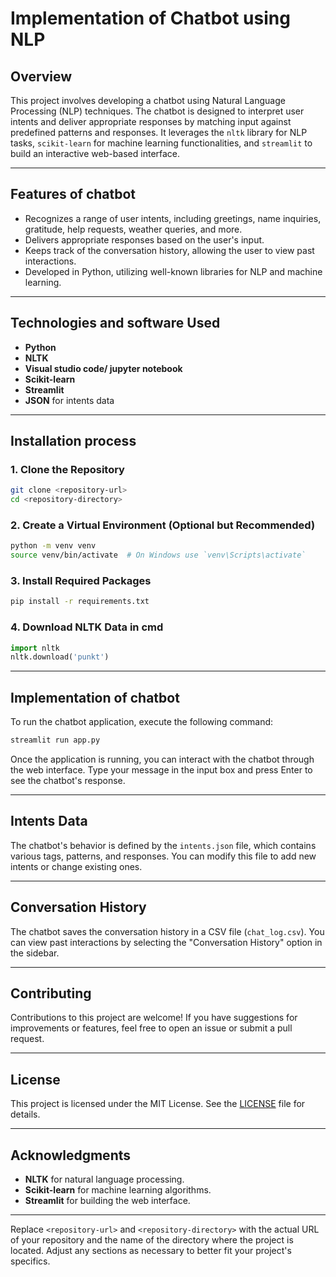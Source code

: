 
# Implementation of Chatbot using NLP

## Overview
This project involves developing a chatbot using Natural Language Processing (NLP) techniques. The chatbot is designed to interpret user intents and deliver appropriate responses by matching input against predefined patterns and responses. It leverages the `nltk` library for NLP tasks, `scikit-learn` for machine learning functionalities, and `streamlit` to build an interactive web-based interface.

---

## Features of chatbot
- Recognizes a range of user intents, including greetings, name inquiries, gratitude, help requests, weather queries, and more.
- Delivers appropriate responses based on the user's input.
- Keeps track of the conversation history, allowing the user to view past interactions.
- Developed in Python, utilizing well-known libraries for NLP and machine learning.

---

## Technologies and software Used
- **Python**
- **NLTK**
- **Visual studio code/ jupyter notebook**
- **Scikit-learn**
- **Streamlit**
- **JSON** for intents data

---

## Installation process

### 1. Clone the Repository
```bash
git clone <repository-url>
cd <repository-directory>
```

### 2. Create a Virtual Environment (Optional but Recommended)
```bash
python -m venv venv
source venv/bin/activate  # On Windows use `venv\Scripts\activate`
```

### 3. Install Required Packages
```bash
pip install -r requirements.txt
```

### 4. Download NLTK Data in cmd
```python
import nltk
nltk.download('punkt')
```

---

## Implementation of chatbot
To run the chatbot application, execute the following command:
```bash
streamlit run app.py
```

Once the application is running, you can interact with the chatbot through the web interface. Type your message in the input box and press Enter to see the chatbot's response.

---

## Intents Data
The chatbot's behavior is defined by the `intents.json` file, which contains various tags, patterns, and responses. You can modify this file to add new intents or change existing ones.

---

## Conversation History
The chatbot saves the conversation history in a CSV file (`chat_log.csv`). You can view past interactions by selecting the "Conversation History" option in the sidebar.

---

## Contributing
Contributions to this project are welcome! If you have suggestions for improvements or features, feel free to open an issue or submit a pull request.

---

## License
This project is licensed under the MIT License. See the [LICENSE](LICENSE) file for details.

---

## Acknowledgments
- **NLTK** for natural language processing.
- **Scikit-learn** for machine learning algorithms.
- **Streamlit** for building the web interface.

---

Replace `<repository-url>` and `<repository-directory>` with the actual URL of your repository and the name of the directory where the project is located. Adjust any sections as necessary to better fit your project's specifics.
